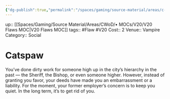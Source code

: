 ```yaml
---
{"dg-publish":true,"permalink":"/spaces/gaming/source-material/areas/c-wo-d/genre/vampire/v20/merits-and-flaws/catspaw/","dgHomeLink":true,"dgPassFrontmatter":true}
---
```


up:: [[Spaces/Gaming/Source Material/Areas/CWoD/• MOCs/V20/V20 Flaws MOC|V20 Flaws MOC]]
tags:: #Flaw #V20 
Cost:: 2
Venue:: Vampire
Category:: Social

# Catspaw
You’ve done dirty work for someone high up in the
city’s hierarchy in the past — the Sheriff, the Bishop,
or even someone higher. However, instead of granting
you favor, your deeds have made you an embarrassment
or a liability. For the moment, your former employer’s
concern is to keep you quiet. In the long term, it’s to
get rid of you.